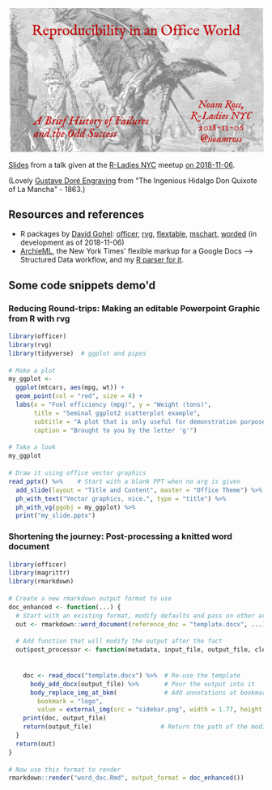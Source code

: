 [![](cover-slide.png)](2018-11-06-rladies-office-talk.pdf)

[Slides](2018-11-06-rladies-office-talk.pdf) from a talk given at the [R-Ladies NYC](http://www.rladiesnyc.org/) meetup [on 2018-11-06](https://www.meetup.com/rladies-newyork/events/255925263/).  

(Lovely [Gustave Doré Engraving](https://commons.wikimedia.org/wiki/File:Adventure_with_the_Windmills.jpg) from "The Ingenious Hidalgo Don Quixote of La Mancha" - 1863.)

## Resources and references

-  R packages by [David Gohel](https://twitter.com/davidgohel):
[officer](https://davidgohel.github.io/officer/),
[rvg](https://github.com/davidgohel/rvg),
[flextable](https://davidgohel.github.io/flextable/),
[mschart](https://ardata-fr.github.io/mschart/),
[worded](https://github.com/davidgohel/worded) (in development as of 2018-11-06)
-  [ArchieML](http://archieml.org/), the New York Times' flexible markup for a Google Docs --> Structured Data workflow, and my [R parser for it](https://github.com/ropensci/rchie).

## Some code snippets demo'd

### Reducing Round-trips: Making an editable Powerpoint Graphic from R with **rvg**

```r
library(officer)
library(rvg)
library(tidyverse)  # ggplot and pipes

# Make a plot
my_ggplot <-
  ggplot(mtcars, aes(mpg, wt)) +
  geom_point(col = "red", size = 4) +
  labs(x = "Fuel efficiency (mpg)", y = "Weight (tons)",
       title = "Seminal ggplot2 scatterplot example",
       subtitle = "A plot that is only useful for demonstration purposes",
       caption = "Brought to you by the letter 'g'")

# Take a look
my_ggplot

# Draw it using office vector graphics
read_pptx() %>%    # Start with a blank PPT when no arg is given
  add_slide(layout = "Title and Content", master = "Office Theme") %>%
  ph_with_text("Vector graphics, nice.", type = "title") %>%
  ph_with_vg(ggobj = my_ggplot) %>%
  print("my_slide.pptx")
```

### Shortening the journey: Post-processing a knitted word document

```r
library(officer)
library(magrittr)
library(rmarkdown)

# Create a new rmarkdown output format to use
doc_enhanced <- function(...) {
  # Start with an existing format, modify defaults and pass on other args
  out <- rmarkdown::word_document(reference_doc = "template.docx", ...)

  # Add function that will modify the output after the fact
  out$post_processor <- function(metadata, input_file, output_file, clean, verbose) {
    
    
    doc <- read_docx("template.docx") %>%  # Re-use the template
      body_add_docx(output_file) %>%       # Pour the output into it
      body_replace_img_at_bkm(             # Add annotations at bookmarks
        bookmark = "logo",
        value = external_img(src = "sidebar.png", width = 1.77, height = 6.031))
    print(doc, output_file)
    return(output_file)                   # Return the path of the modified file
  }
  return(out)
}

# Now use this format to render
rmarkdown::render("word_doc.Rmd", output_format = doc_enhanced())
```

